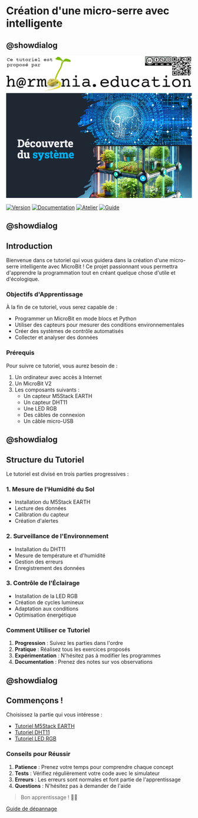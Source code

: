 # Création d'une micro-serre avec intelligente

## @showdialog

![Logo H@rmonia](https://github.com/ph3n4t3s/1m1-urbanfarm/blob/master/img/Harmonia_v4.jpg?raw=true)
![Atelier 1](https://github.com/ph3n4t3s/1m1-urbanfarm/blob/master/img/Titre.png?raw=true)

[![Version](https://img.shields.io/badge/version-0.1.0-blue.svg)](https://github.com/ph3n4t3s/1m1-urbanfarm/releases)
[![Documentation](https://img.shields.io/badge/docs-updating-green.svg)](README.md)
[![Atelier](https://img.shields.io/badge/analyse-en%20cours-yellow.svg)](introduction-microbit.md)
[![Guide](https://img.shields.io/badge/dev-en%20cours-yellow.svg)](tutoriel-makecode.md)

## @showdialog

## Introduction

Bienvenue dans ce tutoriel qui vous guidera dans la création d'une micro-serre intelligente avec MicroBit ! Ce projet passionnant vous permettra d'apprendre la programmation tout en créant quelque chose d'utile et d'écologique.

### Objectifs d'Apprentissage

À la fin de ce tutoriel, vous serez capable de :
- Programmer un MicroBit en mode blocs et Python
- Utiliser des capteurs pour mesurer des conditions environnementales
- Créer des systèmes de contrôle automatisés
- Collecter et analyser des données

### Prérequis

Pour suivre ce tutoriel, vous aurez besoin de :
1. Un ordinateur avec accès à Internet
2. Un MicroBit V2
3. Les composants suivants :
   - Un capteur M5Stack EARTH
   - Un capteur DHT11
   - Une LED RGB
   - Des câbles de connexion
   - Un câble micro-USB

## @showdialog

## Structure du Tutoriel

Le tutoriel est divisé en trois parties progressives :

### 1. Mesure de l'Humidité du Sol
- Installation du M5Stack EARTH
- Lecture des données
- Calibration du capteur
- Création d'alertes

### 2. Surveillance de l'Environnement
- Installation du DHT11
- Mesure de température et d'humidité
- Gestion des erreurs
- Enregistrement des données

### 3. Contrôle de l'Éclairage
- Installation de la LED RGB
- Création de cycles lumineux
- Adaptation aux conditions
- Optimisation énergétique

### Comment Utiliser ce Tutoriel

1. **Progression** : Suivez les parties dans l'ordre
2. **Pratique** : Réalisez tous les exercices proposés
3. **Expérimentation** : N'hésitez pas à modifier les programmes
4. **Documentation** : Prenez des notes sur vos observations

## @showdialog

## Commençons !

Choisissez la partie qui vous intéresse :
- [Tutoriel M5Stack EARTH](https://makecode.microbit.org/#tutorial:github:ph3n4t3s/1m1-urbanfarm/tutoriel-m5stack)
- [Tutoriel DHT11](https://makecode.microbit.org/#tutorial:github:ph3n4t3s/1m1-urbanfarm/tutoriel-dht11)
- [Tutoriel LED RGB](https://makecode.microbit.org/#tutorial:github:ph3n4t3s/1m1-urbanfarm/tutoriel-led-rgb)

### Conseils pour Réussir

1. **Patience** : Prenez votre temps pour comprendre chaque concept
2. **Tests** : Vérifiez régulièrement votre code avec le simulateur
3. **Erreurs** : Les erreurs sont normales et font partie de l'apprentissage
4. **Questions** : N'hésitez pas à demander de l'aide

> Bon apprentissage ! 🌱🤖

[Guide de dépannage](https://makecode.microbit.org/#tutorial:github:ph3n4t3s/1m1-urbanfarm/guide-depannage)